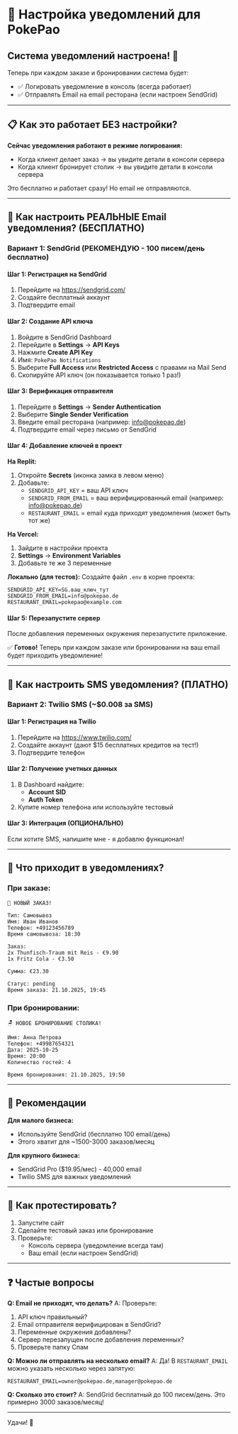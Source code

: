 # 📧 Настройка уведомлений для PokePao

## Система уведомлений настроена! 🎉

Теперь при каждом заказе и бронировании система будет:
- ✅ Логировать уведомление в консоль (всегда работает)
- ✅ Отправлять Email на email ресторана (если настроен SendGrid)

---

## 📋 Как это работает БЕЗ настройки?

**Сейчас уведомления работают в режиме логирования:**
- Когда клиент делает заказ → вы увидите детали в консоли сервера
- Когда клиент бронирует столик → вы увидите детали в консоли сервера

Это бесплатно и работает сразу! Но email не отправляются.

---

## 📧 Как настроить РЕАЛЬНЫЕ Email уведомления? (БЕСПЛАТНО)

### Вариант 1: SendGrid (РЕКОМЕНДУЮ - 100 писем/день бесплатно)

#### Шаг 1: Регистрация на SendGrid
1. Перейдите на https://sendgrid.com/
2. Создайте бесплатный аккаунт
3. Подтвердите email

#### Шаг 2: Создание API ключа
1. Войдите в SendGrid Dashboard
2. Перейдите в **Settings** → **API Keys**
3. Нажмите **Create API Key**
4. Имя: `PokePao Notifications`
5. Выберите **Full Access** или **Restricted Access** с правами на Mail Send
6. Скопируйте API ключ (он показывается только 1 раз!)

#### Шаг 3: Верификация отправителя
1. Перейдите в **Settings** → **Sender Authentication**
2. Выберите **Single Sender Verification**
3. Введите email ресторана (например: info@pokepao.de)
4. Подтвердите email через письмо от SendGrid

#### Шаг 4: Добавление ключей в проект

**На Replit:**
1. Откройте **Secrets** (иконка замка в левом меню)
2. Добавьте:
   - `SENDGRID_API_KEY` = ваш API ключ
   - `SENDGRID_FROM_EMAIL` = ваш верифицированный email (например: info@pokepao.de)
   - `RESTAURANT_EMAIL` = email куда приходят уведомления (может быть тот же)

**На Vercel:**
1. Зайдите в настройки проекта
2. **Settings** → **Environment Variables**
3. Добавьте те же 3 переменные

**Локально (для тестов):**
Создайте файл `.env` в корне проекта:
```env
SENDGRID_API_KEY=SG.ваш_ключ_тут
SENDGRID_FROM_EMAIL=info@pokepao.de
RESTAURANT_EMAIL=pokepao@example.com
```

#### Шаг 5: Перезапустите сервер
После добавления переменных окружения перезапустите приложение.

✅ **Готово!** Теперь при каждом заказе или бронировании на ваш email будет приходить уведомление!

---

## 📱 Как настроить SMS уведомления? (ПЛАТНО)

### Вариант 2: Twilio SMS (~$0.008 за SMS)

#### Шаг 1: Регистрация на Twilio
1. Перейдите на https://www.twilio.com/
2. Создайте аккаунт (дают $15 бесплатных кредитов на тест!)
3. Подтвердите телефон

#### Шаг 2: Получение учетных данных
1. В Dashboard найдите:
   - **Account SID**
   - **Auth Token**
2. Купите номер телефона или используйте тестовый

#### Шаг 3: Интеграция (ОПЦИОНАЛЬНО)
Если хотите SMS, напишите мне - я добавлю функционал!

---

## 🔔 Что приходит в уведомлениях?

### При заказе:
```
🍱 НОВЫЙ ЗАКАЗ!

Тип: Самовывоз
Имя: Иван Иванов
Телефон: +49123456789
Время самовывоза: 18:30

Заказ:
2x Thunfisch-Traum mit Reis - €9.90
1x Fritz Cola - €3.50

Сумма: €23.30

Статус: pending
Время заказа: 21.10.2025, 19:45
```

### При бронировании:
```
🪑 НОВОЕ БРОНИРОВАНИЕ СТОЛИКА!

Имя: Анна Петрова
Телефон: +49987654321
Дата: 2025-10-25
Время: 20:00
Количество гостей: 4

Время бронирования: 21.10.2025, 19:50
```

---

## 🎯 Рекомендации

**Для малого бизнеса:**
- Используйте SendGrid (бесплатно 100 email/день)
- Этого хватит для ~1500-3000 заказов/месяц

**Для крупного бизнеса:**
- SendGrid Pro ($19.95/мес) - 40,000 email
- Twilio SMS для важных уведомлений

---

## 🧪 Как протестировать?

1. Запустите сайт
2. Сделайте тестовый заказ или бронирование
3. Проверьте:
   - Консоль сервера (уведомление всегда там)
   - Ваш email (если настроен SendGrid)

---

## ❓ Частые вопросы

**Q: Email не приходят, что делать?**
A: Проверьте:
1. API ключ правильный?
2. Email отправителя верифицирован в SendGrid?
3. Переменные окружения добавлены?
4. Сервер перезапущен после добавления переменных?
5. Проверьте папку Спам

**Q: Можно ли отправлять на несколько email?**
A: Да! В `RESTAURANT_EMAIL` можно указать несколько через запятую:
```env
RESTAURANT_EMAIL=owner@pokepao.de,manager@pokepao.de
```

**Q: Сколько это стоит?**
A: SendGrid бесплатный до 100 писем/день. Это примерно 3000 заказов/месяц!

---

Удачи! 🚀
